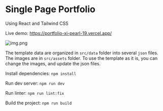 # Single Page Portfolio
Using React and Tailwind CSS

Live demo: https://portfolio-xi-pearl-19.vercel.app/

![img.png](meRevamped.jpg)

The template data are organized in `src/data` folder into several `json` files.
The images are in `src/assets` folder. To use the template as it is, you can change
the images, and update the json files.

Install dependencies:
`npm install`

Run dev server: `npm run dev`

Run linter: `npm run lint:fix`

Build the project: `npm run build`